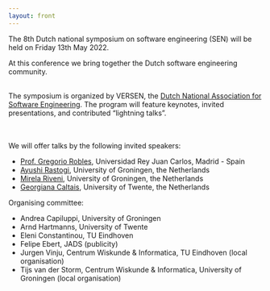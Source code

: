 ```yaml
---
layout: front
---
```


<p class="lead">

The 8th Dutch national symposium on software engineering (SEN) will be held on Friday 13th May 2022.
<!--After the success of the SEN Symposium of 2014, 2016, 2017, 2018, 2019, and 2020, we cordially invite
you to the seventh edition.-->
At this conference we bring together the Dutch software engineering community.
<br><br>

The symposium is organized by VERSEN, the <a href="https://www.versen.nl/">Dutch National Association
for Software Engineering</a>. The program will feature keynotes, invited
presentations, and contributed “lightning talks”.

<br><br>
We will offer talks by the following invited speakers:

<ul>
<li> <a href="https://gsyc.urjc.es/~grex/">Prof. Gregorio Robles</a>, Universidad Rey Juan Carlos, Madrid - Spain</li>
<li> <a href="https://ayushirastogi.github.io/">Ayushi Rastogi</a>, University of Groningen, the Netherlands</li>
<li> <a href="https://www.rug.nl/staff/m.riveni/">Mirela Riveni</a>, University of Groningen, the Netherlands</li>
<li> <a href="https://www.georgianacaltais.com/">Georgiana Caltais</a>, University of Twente, the Netherlands</li>
</ul>


<!-- The SEN Symposium is organized by <a href="http://www.versen.nl/">VERSEN</a>. -->

<p class="lead">
Organising committee:
<ul>
<li>Andrea Capiluppi, University of Groningen</li>
<li>Arnd Hartmanns, University of Twente</li>
<li>Eleni Constantinou, TU Eindhoven</li>
<li>Felipe Ebert, JADS (publicity)</li>
<li>Jurgen Vinju, Centrum Wiskunde & Informatica, TU Eindhoven (local organisation)</li>
<li>Tijs van der Storm, Centrum Wiskunde & Informatica, University of Groningen (local organisation)</li>
</ul>

<!--<a href="./posters/index.html">submit a poster/presentation</a> and <a href="./registration/index.html">register for free participation.</a> -->
